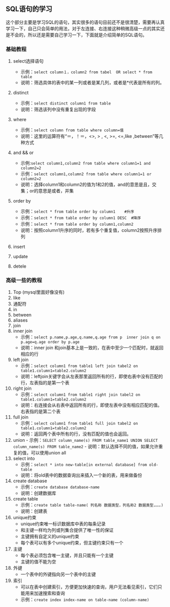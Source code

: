 ## SQL语句的学习

这个部分主要是学习SQL的语句，其实很多的语句目前还不是很清楚，需要再认真学习一下，自己只会简单的用法，对于左连接、右连接这种稍微高级一点的其实还是不会的，所以还是需要自己学习一下，下面就是介绍简单的SQL语句。

### 基础教程

1. select选择语句
   
   - 示例：`select column１，column2 from tabel  OR select * from table`
   - 说明：筛选具体的表中的某一列或者是某几列，或者是*代表是所有的列。 
2. distinct
    - 示例：`select distinct column1 from table`
    - 说明：筛选该列中没有重复出现的字段
3. where
    - 示例：`select column from table where column=值`
    - 说明：这里的运算符有“＝，！＝，<>, > , <, >=, <=,like ,between”等几种方式
4. and && or 
    - 示例:`select column1,column2 from table where column1=1 and column2=2`
    - 示例：`select column1,column2 from table where column1=1 or column2=2`
    - 说明：选择column1和column2的值为1和2的值，and的意思是且，交集；or的意思是或者，并集
5. order by
    - 示例：```select * from table order by column1    #升序```
    - 示例：`select * from table order by column1 DESC  #降序`
    - 示例：`select * from table order by column1,column2`
    - 说明：按照column1升序的同时，若有多个重复值，column2按照升序排列
6. insert 
7. update
8. detele

### 高级一些的教程

1. Top (mysql里面好像没有)
2. like 
3. 通配符
4. in
5. between
6. aliases
7. join
8. inner join
   - 示例：`select p.name,p.age,q.name,q.age from p  inner join q on p.age=q.age order by p.age`
   - 说明：inner join 和join基本上是一致的，在表中至少一个匹配时，就返回相应的行
9.  left join 
    - 示例：`select column1 from table1 left join tabel2 on table1.column1=table2.column2`
    - 说明：leftjoin关键字会从左表那里返回所有的行，即使右表中没有匹配的行，左表指的是第一个表
10. right join
    - 示例：`select column1 from table1 right join tabel2 on table1.column1=table2.column2`
    - 说明：右连接会从右表中返回所有的行，即使左表中没有相应匹配的值。右表指的是第二个表
11. full join
    - 示例：`select column1 from table1 full join tabel2 on table1.column1=table2.column2` 
    - 说明：返回两个表中所有的行，没有匹配的值也会返回。
12.  union
    - 示例：`SELECT column_name(s) FROM table_name1 UNION SELECT column_name(s) FROM table_name2`
    - 说明：默认选择不同的值，如果允许重复的值，可以使用union all
13. select into
    - 示例：`select * into new-table[in external database] from old-table`
    - 说明：将old表中的数据查询出来插入一个新的表，用来做备份
14. create database
    - 示例：`create database database-name`
    - 说明：创建数据库
15. create table
    - 示例：`create table table-name( 列名称 数据类型，列名称2 数据类型，。。。)`
    - 说明：创建表
16. unique约束
    - unique约束唯一标识数据库中表的每条记录
    - 和主键一样均为列或列集合提供了唯一性的保证
    - 主键拥有自定义的unique约束
    - 每个表可以有多个unique约束，但主键约束只有一个
17. 主键
    - 每个表必须包含唯一主键，并且只能有一个主键
    - 主键的值不能为空
18. 外键
    - 一个表中的外键指向另一个表中的主键
19. 索引
    - 可以在表中创建索引，方便更加快速的查询，用户无法看见索引，它们只能用来加速搜索和查询
    - 示例：`create index index-name on table-name (column-name)`